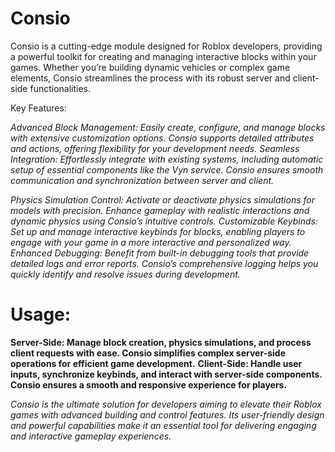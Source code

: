 # Consio
Consio is a cutting-edge module designed for Roblox developers, providing a powerful toolkit for creating and managing interactive blocks within your games. Whether you’re building dynamic vehicles or complex game elements, Consio streamlines the process with its robust server and client-side functionalities.

Key Features:

  *Advanced Block Management: Easily create, configure, and manage blocks with extensive customization options. Consio supports detailed attributes and actions, offering flexibility for your development needs.
Seamless Integration: Effortlessly integrate with existing systems, including automatic setup of essential components like the Vyn service. Consio ensures smooth communication and synchronization between server and client.*

  *Physics Simulation Control: Activate or deactivate physics simulations for models with precision. Enhance gameplay with realistic interactions and dynamic physics using Consio’s intuitive controls.
Customizable Keybinds: Set up and manage interactive keybinds for blocks, enabling players to engage with your game in a more interactive and personalized way.
Enhanced Debugging: Benefit from built-in debugging tools that provide detailed logs and error reports. Consio’s comprehensive logging helps you quickly identify and resolve issues during development.*

# Usage:

**Server-Side: Manage block creation, physics simulations, and process client requests with ease. Consio simplifies complex server-side operations for efficient game development.**
**Client-Side: Handle user inputs, synchronize keybinds, and interact with server-side components. Consio ensures a smooth and responsive experience for players.**

*Consio is the ultimate solution for developers aiming to elevate their Roblox games with advanced building and control features. Its user-friendly design and powerful capabilities make it an essential tool for delivering engaging and interactive gameplay experiences.*
